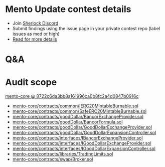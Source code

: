 
# Mento Update contest details

- Join [Sherlock Discord](https://discord.gg/MABEWyASkp)
- Submit findings using the issue page in your private contest repo (label issues as med or high)
- [Read for more details](https://docs.sherlock.xyz/audits/watsons)

# Q&A

# Audit scope


[mento-core @ 8722c6da3bb8a161996ca0b8fc2a4d0847b0916c](https://github.com/mento-protocol/mento-core/tree/8722c6da3bb8a161996ca0b8fc2a4d0847b0916c)
- [mento-core/contracts/common/IERC20MintableBurnable.sol](mento-core/contracts/common/IERC20MintableBurnable.sol)
- [mento-core/contracts/common/SafeERC20MintableBurnable.sol](mento-core/contracts/common/SafeERC20MintableBurnable.sol)
- [mento-core/contracts/goodDollar/BancorExchangeProvider.sol](mento-core/contracts/goodDollar/BancorExchangeProvider.sol)
- [mento-core/contracts/goodDollar/BancorFormula.sol](mento-core/contracts/goodDollar/BancorFormula.sol)
- [mento-core/contracts/goodDollar/GoodDollarExchangeProvider.sol](mento-core/contracts/goodDollar/GoodDollarExchangeProvider.sol)
- [mento-core/contracts/goodDollar/GoodDollarExpansionController.sol](mento-core/contracts/goodDollar/GoodDollarExpansionController.sol)
- [mento-core/contracts/interfaces/IBancorExchangeProvider.sol](mento-core/contracts/interfaces/IBancorExchangeProvider.sol)
- [mento-core/contracts/interfaces/IGoodDollarExchangeProvider.sol](mento-core/contracts/interfaces/IGoodDollarExchangeProvider.sol)
- [mento-core/contracts/interfaces/IGoodDollarExpansionController.sol](mento-core/contracts/interfaces/IGoodDollarExpansionController.sol)
- [mento-core/contracts/libraries/TradingLimits.sol](mento-core/contracts/libraries/TradingLimits.sol)
- [mento-core/contracts/swap/Broker.sol](mento-core/contracts/swap/Broker.sol)

